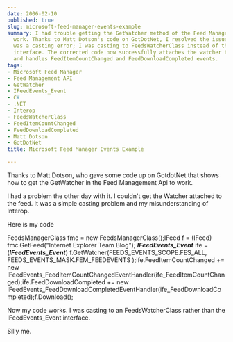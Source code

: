 ```yaml
---
date: 2006-02-10
published: true
slug: microsoft-feed-manager-events-example
summary: I had trouble getting the GetWatcher method of the Feed Management API to
  work. Thanks to Matt Dotson's code on GotDotNet, I resolved the issue. The problem
  was a casting error; I was casting to FeedsWatcherClass instead of the IFeedEvents_Event
  interface. The corrected code now successfully attaches the watcher to the feed
  and handles FeedItemCountChanged and FeedDownloadCompleted events.
tags:
- Microsoft Feed Manager
- Feed Management API
- GetWatcher
- IFeedEvents_Event
- C#
- .NET
- Interop
- FeedsWatcherClass
- FeedItemCountChanged
- FeedDownloadCompleted
- Matt Dotson
- GotDotNet
title: Microsoft Feed Manager Events Example

---
```

Thanks to Matt Dotson, who gave some code up on GotdotNet that shows how to get the GetWatcher in the Feed Management Api to work.<p />I had a problem the other day with it.  I couldn't get the Watcher attached to the feed.  It was a simple casting problem and my misunderstanding of Interop.<p />Here is my code<p />FeedsManagerClass fmc = new FeedsManagerClass();IFeed f = (IFeed) fmc.GetFeed("Internet Explorer Team Blog");           <strong><em>IFeedEvents_Event</em></strong> ife = (<em><strong>IFeedEvents_Event</strong></em>) f.GetWatcher(FEEDS_EVENTS_SCOPE.FES_ALL, FEEDS_EVENTS_MASK.FEM_FEEDEVENTS );ife.FeedItemCountChanged += new IFeedEvents_FeedItemCountChangedEventHandler(ife_FeedItemCountChanged);ife.FeedDownloadCompleted += new IFeedEvents_FeedDownloadCompletedEventHandler(ife_FeedDownloadCompleted);f.Download();<p />Now my code works.  I was casting to an FeedsWatcherClass rather than the IFeedEvents_Event interface.<p />Silly me.<p />

